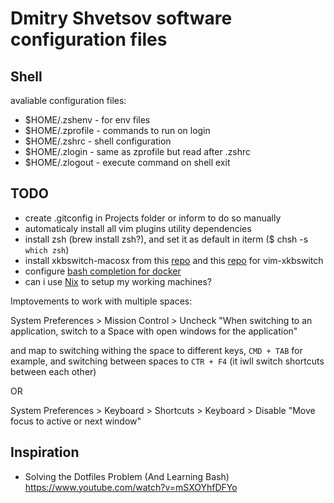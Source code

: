 # Dmitry Shvetsov software configuration files

## Shell

avaliable configuration files:

- $HOME/.zshenv - for env files
- $HOME/.zprofile - commands to run on login
- $HOME/.zshrc - shell configuration
- $HOME/.zlogin - same as zprofile but read after .zshrc
- $HOME/.zlogout - execute command on shell exit

## TODO

- create .gitconfig in Projects folder or inform to do so manually
- automaticaly install all vim plugins utility dependencies
- install zsh (brew install zsh?), and set it as default in iterm ($ chsh -s `which zsh`)
- install xkbswitch-macosx from this [repo](https://github.com/myshov/xkbswitch-macosx) and this [repo](https://github.com/myshov/libxkbswitch-macosx) for vim-xkbswitch
- configure [bash completion for docker](https://docs.docker.com/compose/completion/)
- can i use [Nix](https://nixos.org/) to setup my working machines?

Imptovements to work with multiple spaces:

System Preferences > Mission Control > Uncheck "When switching to an application, switch to a Space with open windows for the application"

and map to switching withing the space to different keys, `CMD + TAB` for example, and switching between spaces to `CTR + F4` (it iwll switch shortcuts between each other)

OR

System Preferences > Keyboard > Shortcuts > Keyboard > Disable "Move focus to active or next window"

## Inspiration

- Solving the Dotfiles Problem (And Learning Bash) https://www.youtube.com/watch?v=mSXOYhfDFYo
